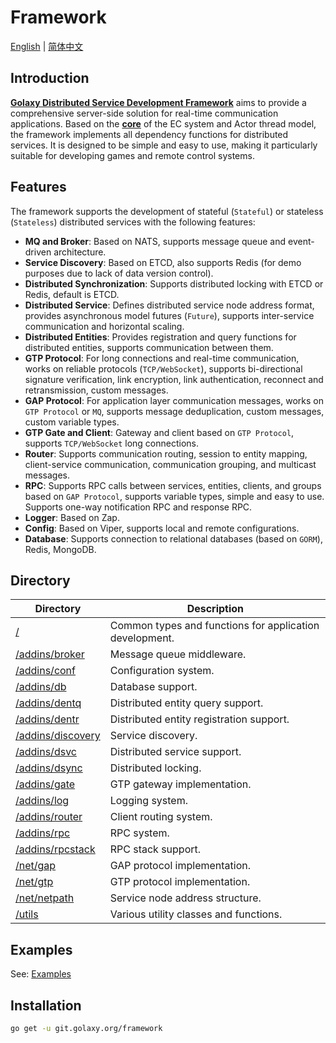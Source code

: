 # Framework
[English](./README.md) | [简体中文](./README.zh_CN.md)

## Introduction
[**Golaxy Distributed Service Development Framework**](https://github.com/pangdogs/framework) aims to provide a comprehensive server-side solution for real-time communication applications. Based on the [**core**](https://github.com/pangdogs/core) of the EC system and Actor thread model, the framework implements all dependency functions for distributed services. It is designed to be simple and easy to use, making it particularly suitable for developing games and remote control systems.

## Features
The framework supports the development of stateful (`Stateful`) or stateless (`Stateless`) distributed services with the following features:

- **MQ and Broker**: Based on NATS, supports message queue and event-driven architecture.
- **Service Discovery**: Based on ETCD, also supports Redis (for demo purposes due to lack of data version control).
- **Distributed Synchronization**: Supports distributed locking with ETCD or Redis, default is ETCD.
- **Distributed Service**: Defines distributed service node address format, provides asynchronous model futures (`Future`), supports inter-service communication and horizontal scaling.
- **Distributed Entities**: Provides registration and query functions for distributed entities, supports communication between them.
- **GTP Protocol**: For long connections and real-time communication, works on reliable protocols (`TCP/WebSocket`), supports bi-directional signature verification, link encryption, link authentication, reconnect and retransmission, custom messages.
- **GAP Protocol**: For application layer communication messages, works on `GTP Protocol` or `MQ`, supports message deduplication, custom messages, custom variable types.
- **GTP Gate and Client**: Gateway and client based on `GTP Protocol`, supports `TCP/WebSocket` long connections.
- **Router**: Supports communication routing, session to entity mapping, client-service communication, communication grouping, and multicast messages.
- **RPC**: Supports RPC calls between services, entities, clients, and groups based on `GAP Protocol`, supports variable types, simple and easy to use. Supports one-way notification RPC and response RPC.
- **Logger**: Based on Zap.
- **Config**: Based on Viper, supports local and remote configurations.
- **Database**: Supports connection to relational databases (based on `GORM`), Redis, MongoDB.

## Directory
| Directory                                                                             | Description                                             |
|---------------------------------------------------------------------------------------|---------------------------------------------------------|
| [/](https://github.com/pangdogs/framework)                                            | Common types and functions for application development. |
| [/addins/broker](https://github.com/pangdogs/framework/tree/main/addins/broker)       | Message queue middleware.                               |
| [/addins/conf](https://github.com/pangdogs/framework/tree/main/addins/conf)           | Configuration system.                                   |
| [/addins/db](https://github.com/pangdogs/framework/tree/main/addins/db)               | Database support.                                       |
| [/addins/dentq](https://github.com/pangdogs/framework/tree/main/addins/dentq)         | Distributed entity query support.                       |
| [/addins/dentr](https://github.com/pangdogs/framework/tree/main/addins/dentr)         | Distributed entity registration support.                |
| [/addins/discovery](https://github.com/pangdogs/framework/tree/main/addins/discovery) | Service discovery.                                      |
| [/addins/dsvc](https://github.com/pangdogs/framework/tree/main/addins/dsvc)           | Distributed service support.                            |
| [/addins/dsync](https://github.com/pangdogs/framework/tree/main/addins/dsync)         | Distributed locking.                                    |
| [/addins/gate](https://github.com/pangdogs/framework/tree/main/addins/gate)           | GTP gateway implementation.                             |
| [/addins/log](https://github.com/pangdogs/framework/tree/main/addins/log)             | Logging system.                                         |
| [/addins/router](https://github.com/pangdogs/framework/tree/main/addins/router)       | Client routing system.                                  |
| [/addins/rpc](https://github.com/pangdogs/framework/tree/main/addins/rpc)             | RPC system.                                             |
| [/addins/rpcstack](https://github.com/pangdogs/framework/tree/main/addins/rpcstack)   | RPC stack support.                                      |
| [/net/gap](https://github.com/pangdogs/framework/tree/main/net/gap)                   | GAP protocol implementation.                            |
| [/net/gtp](https://github.com/pangdogs/framework/tree/main/net/gtp)                   | GTP protocol implementation.                            |
| [/net/netpath](https://github.com/pangdogs/framework/tree/main/net/netpath)           | Service node address structure.                         |
| [/utils](https://github.com/pangdogs/framework/tree/main/utils)                       | Various utility classes and functions.                  |


## Examples
See: [Examples](https://github.com/pangdogs/examples)

## Installation
```bash
go get -u git.golaxy.org/framework
```
